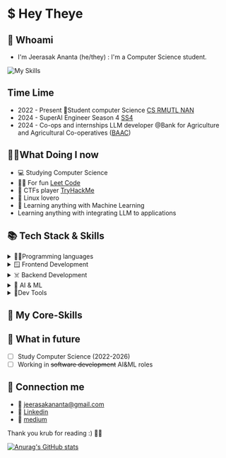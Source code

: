 # $  Hey Theye  
##  🔱 Whoami
 - I'm Jeerasak Ananta (he/they) : I'm a Computer Science student.
  
![My Skills](https://skillicons.dev/icons?i=python,linux,bash,cpp,js,java,react,vite,tailwind,docker,arch)
    
## Time Lime
- 2022 - Present 🧑Student computer Science [CS RMUTL NAN](https://nan.rmutl.ac.th/)
- 2024 - SuperAI Engineer Season 4 [SS4](https://superai.aiat.or.th/2022/hall-of-fame-2022/)
- 2024 - Co-ops and internships LLM developer @Bank for Agriculture and Agricultural Co-operatives ([BAAC](https://www.baac.or.th/en/))

## 🧑‍💻What Doing I now
- 💻 Studying Computer Science
- 👨‍💻 For fun [Leet Code](https://tryhackme.com/)
- 🚩 CTFs player [TryHackMe](https://leetcode.com/_JeerasaK_/)
- 🐧 Linux lovero
- 🤖 Learning anything with Machine Learning
- Learning anything with integrating LLM to applications

## 📚 Tech Stack & Skills

<details>
<summary>👨‍💻Programming languages</summary>

![My Skills](https://skillicons.dev/icons?i=cpp,python,java,php,js,go,rust)


</details>

<details>
<summary>🪟 Frontend Development</summary>

![My Skills](https://skillicons.dev/icons?i=react,tailwind,)



</details>

<details>
<summary>☠️ Backend Development</summary>

![My Skills](https://skillicons.dev/icons?i=fastapi,postgres)

</details>

<details>
<summary>🤖 AI & ML</summary>jenkins

![My Skills](https://skillicons.dev/icons?i=sklearn,anaconda)


</details>

<details>
<summary>🐥Dev Tools</summary>

![My Skills](https://skillicons.dev/icons?i=vim,git,github,gitlab,linux,ubuntu,neovim,raspberrypi,arduino,redhat,jenkins) 


</details>

## 🐥 My Core-Skills


## 🔮 What in future
- [ ] Study Computer Science (2022-2026)
- [ ] Working in ~~software development~~ AI&ML roles

## 📩 Connection me
- 📩 jeerasakananta@gmail.com
- 🔗 [Linkedin](https://www.linkedin.com/in/jeerasak-ananta-a1b4231a2/)
- 📖 [medium](https://medium.com/@jeerasakananta_1762/about)

Thank you krub for reading :) 💯💪

[![Anurag's GitHub stats](https://github-readme-stats.vercel.app/api?username=JeerasakAnanta)](https://github.com/JeerasakAnanta/github-readme-stats)


